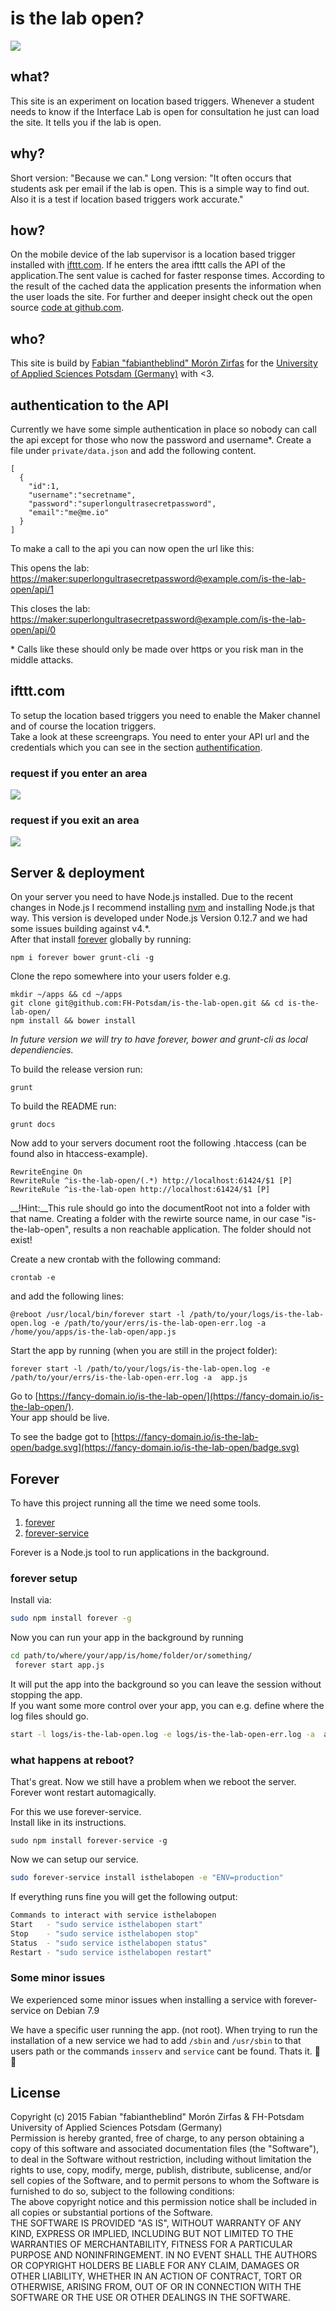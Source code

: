 # is the lab open?

![](https://interface.fh-potsdam.de/is-the-lab-open/badge.svg)  

  
## what?  
This site is an experiment on location based triggers. Whenever a student needs to know if the Interface Lab is open for consultation he just can load the site. It tells you if the lab is open.  
  
## why?  
Short version: "Because we can." Long version: "It often occurs that students ask per email if the lab is open. This is a simple way to find out. Also it is a test if location based triggers work accurate."  
  
## how?  
On the mobile device of the lab supervisor is a location based trigger installed with <a href="https://ifttt.com">ifttt.com</a>. If he enters the area ifttt calls the API of the application.The sent value is cached for faster response times. According to the result of the cached data the application presents the information when the user loads the site. For further and deeper insight check out the open source <a href="https://github.com/FH-Potsdam/is-the-lab-open">code at github.com</a>.  
  
## who?  
This site is build by <a href="https://github.com/fabiantheblind">Fabian "fabiantheblind" Morón Zirfas</a> for the <a href="https://github.com/FH-Potsdam">University of Applied Sciences Potsdam (Germany)</a> with <3.  
  
## authentication to the API  

Currently we have some simple authentication in place so nobody can call the api except for those who now the password and username\*. Create a file under `private/data.json` and add the following content.  

    [
      {
        "id":1,
        "username":"secretname",
        "password":"superlongultrasecretpassword",
        "email":"me@me.io"
      }
    ]

To make a call to the api you can now open the url like this:   

This opens the lab: [https://maker:superlongultrasecretpassword@example.com/is-the-lab-open/api/1](https://maker:superlongultrasecretpassword@example.com/is-the-lab-open/api/1)  


This closes the lab: [https://maker:superlongultrasecretpassword@example.com/is-the-lab-open/api/0](https://maker:superlongultrasecretpassword@example.com/is-the-lab-open/api/0)  

\* Calls like these should only be made over https or you risk man in the middle attacks.  

  
## ifttt.com

To setup the location based triggers you need to enable the Maker channel and of course the location triggers.  
Take a look at these screengraps. You need to enter your API url and the credentials which you can see in the section [authentification](#authentification).  

### request if you enter an area

![](docs/images/ifttt-recipie-location-trigger-enter.png)  
  

### request if you exit an area

![](docs/images/ifttt-recipie-location-trigger-enter.png)    
## Server & deployment   

On your server you need to have Node.js installed. Due to the recent changes in Node.js I recommend installing [nvm](https://github.com/creationix/nvm) and installing Node.js that way. This version is developed under Node.js Version 0.12.7 and we had some issues building against v4.\*.  
After that install [forever](https://github.com/foreverjs/forever) globally by running:  

    npm i forever bower grunt-cli -g  

Clone the repo somewhere into your users folder e.g.  

    mkdir ~/apps && cd ~/apps
    git clone git@github.com:FH-Potsdam/is-the-lab-open.git && cd is-the-lab-open/
    npm install && bower install

_In future version we will try to have forever, bower and grunt-cli as local dependiencies._  

To build the release version run:  

    grunt  

To build the README run:  

    grunt docs  

Now add to your servers document root the following .htaccess (can be found also in htaccess-example). 

    RewriteEngine On
    RewriteRule ^is-the-lab-open/(.*) http://localhost:61424/$1 [P]
    RewriteRule ^is-the-lab-open http://localhost:61424/$1 [P]

__!Hint:__This rule should go into the documentRoot not into a folder with that name.
Creating a folder with the rewirte source name, in our case "is-the-lab-open", results a non reachable application. The folder should not exist!  

Create a new crontab with the following command:  

    crontab -e

and add the following lines:  

    @reboot /usr/local/bin/forever start -l /path/to/your/logs/is-the-lab-open.log -e /path/to/your/errs/is-the-lab-open-err.log -a  /home/you/apps/is-the-lab-open/app.js  

Start the app by running (when you are still in the project folder):  

    forever start -l /path/to/your/logs/is-the-lab-open.log -e /path/to/your/errs/is-the-lab-open-err.log -a  app.js

Go to [https://fancy-domain.io/is-the-lab-open/](https://fancy-domain.io/is-the-lab-open/).  
Your app should be live.  

To see the badge got to [https://fancy-domain.io/is-the-lab-open/badge.svg](https://fancy-domain.io/is-the-lab-open/badge.svg)  

## Forever 

To have this project running all the time we need some tools.

1. [forever](https://www.npmjs.com/package/forever)  
2. [forever-service](https://www.npmjs.com/package/forever-service)  

Forever is a Node.js tool to run applications in the background.  

### forever setup
Install via:  

```bash
sudo npm install forever -g
```

Now you can run your app in the background by running

```bash
cd path/to/where/your/app/is/home/folder/or/something/
 forever start app.js
```

It will put the app into the background so you can leave the session without stopping the app.  
If you want some more control over your app, you can e.g. define where the log files should go.

```bash
start -l logs/is-the-lab-open.log -e logs/is-the-lab-open-err.log -a  app.js
```

### what happens at reboot?

That's great. Now we still have a problem when we reboot the server. Forever wont restart automagically.  

For this we use forever-service.  
Install like in its instructions.

```
sudo npm install forever-service -g
```

Now we can setup our service.  

```bash
sudo forever-service install isthelabopen -e "ENV=production"
```

If everything runs fine you will get the following output:  

```bash
Commands to interact with service isthelabopen
Start   - "sudo service isthelabopen start"
Stop    - "sudo service isthelabopen stop"
Status  - "sudo service isthelabopen status"
Restart - "sudo service isthelabopen restart"
```

### Some minor issues

We experienced some minor issues when installing a service with forever-service on Debian 7.9

We have a specific user running the app. (not root). When trying to run the installation of a new service we had to add `/sbin` and `/usr/sbin` to that users path or the commands `insserv` and `service` cant be found. Thats it. 🦄 🌈  

## License

Copyright (c)  2015 Fabian "fabiantheblind" Morón Zirfas & FH-Potsdam University of Applied Sciences Potsdam (Germany)   
Permission is hereby granted, free of charge, to any person obtaining a copy of this software and associated documentation files (the "Software"), to deal in the Software  without restriction, including without limitation the rights to use, copy, modify, merge, publish, distribute, sublicense, and/or sell copies of the Software, and to  permit persons to whom the Software is furnished to do so, subject to the following conditions:  
The above copyright notice and this permission notice shall be included in all copies or substantial portions of the Software.  
THE SOFTWARE IS PROVIDED "AS IS", WITHOUT WARRANTY OF ANY KIND, EXPRESS OR IMPLIED, INCLUDING BUT NOT LIMITED TO THE WARRANTIES OF MERCHANTABILITY, FITNESS FOR A  PARTICULAR PURPOSE AND NONINFRINGEMENT. IN NO EVENT SHALL THE AUTHORS OR COPYRIGHT HOLDERS BE LIABLE FOR ANY CLAIM, DAMAGES OR OTHER LIABILITY, WHETHER IN AN ACTION OF  CONTRACT, TORT OR OTHERWISE, ARISING FROM, OUT OF OR IN CONNECTION WITH THE SOFTWARE OR THE USE OR OTHER DEALINGS IN THE SOFTWARE.  